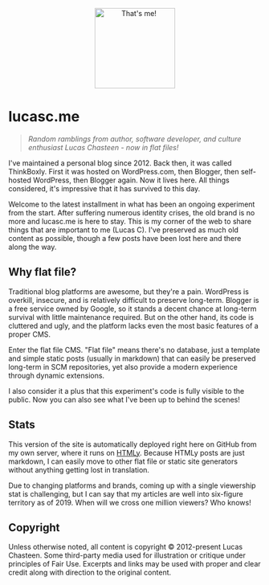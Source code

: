 <p align="center">
  <img width="160" height="160" src="https://avatars2.githubusercontent.com/u/17662951" title="That's me!" style="max-width:100%;">
</p>

# lucasc.me
> *Random ramblings from author, software developer, and culture enthusiast Lucas Chasteen - now in flat files!*

I've maintained a personal blog since 2012. Back then, it was called ThinkBoxly. First it was hosted on WordPress.com, then Blogger, then self-hosted WordPress, then Blogger again. Now it lives here. All things considered, it's impressive that it has survived to this day.

Welcome to the latest installment in what has been an ongoing experiment from the start. After suffering numerous identity crises, the old brand is no more and lucasc.me is here to stay. This is my corner of the web to share things that are important to me (Lucas C). I've preserved as much old content as possible, though a few posts have been lost here and there along the way.

## Why flat file?
Traditional blog platforms are awesome, but they're a pain. WordPress is overkill, insecure, and is relatively difficult to preserve long-term. Blogger is a free service owned by Google, so it stands a decent chance at long-term survival with little maintenance required. But on the other hand, its code is cluttered and ugly, and the platform lacks even the most basic features of a proper CMS.

Enter the flat file CMS. "Flat file" means there's no database, just a template and simple static posts (usually in markdown) that can easily be preserved long-term in SCM repositories, yet also provide a modern experience through dynamic extensions.

I also consider it a plus that this experiment's code is fully visible to the public. Now you can also see what I've been up to behind the scenes!

## Stats
This version of the site is automatically deployed right here on GitHub from my own server, where it runs on [HTMLy](https://github.com/danpros/htmly). Because HTMLy posts are just markdown, I can easily move to other flat file or static site generators without anything getting lost in translation.

Due to changing platforms and brands, coming up with a single viewership stat is challenging, but I can say that my articles are well into six-figure territory as of 2019. When will we cross one million viewers? Who knows!

## Copyright
Unless otherwise noted, all content is copyright © 2012-present Lucas Chasteen. Some third-party media used for illustration or critique under principles of Fair Use. Excerpts and links may be used with proper and clear credit along with direction to the original content.
